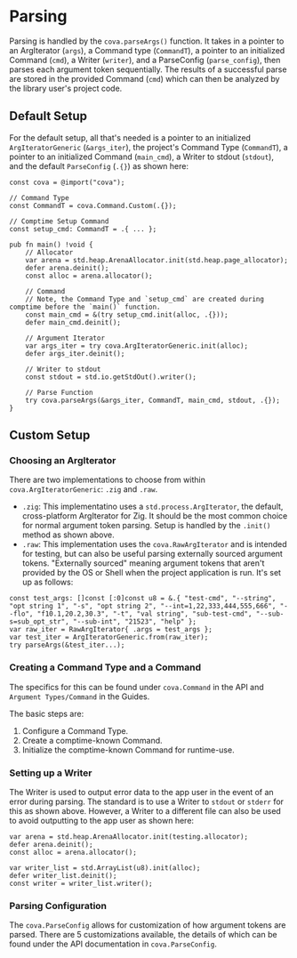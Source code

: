 # Parsing
Parsing is handled by the `cova.parseArgs()` function. It takes in a pointer to an ArgIterator (`args`), a Command type (`CommandT`), a pointer to an initialized Command (`cmd`), a Writer (`writer`), and a ParseConfig (`parse_config`), then parses each argument token sequentially. The results of a successful parse are stored in the provided Command (`cmd`) which can then be analyzed by the library user's project code.

## Default Setup
For the default setup, all that's needed is a pointer to an initialized `ArgIteratorGeneric` (`&args_iter`), the project's Command Type (`CommandT`), a pointer to an initialized Command (`main_cmd`), a Writer to stdout (`stdout`), and the default `ParseConfig` (`.{}`) as shown here:

```
const cova = @import("cova");

// Command Type
const CommandT = cova.Command.Custom(.{});

// Comptime Setup Command
const setup_cmd: CommandT = .{ ... };

pub fn main() !void {
	// Allocator
    var arena = std.heap.ArenaAllocator.init(std.heap.page_allocator);
    defer arena.deinit();
    const alloc = arena.allocator();

	// Command
	// Note, the Command Type and `setup_cmd` are created during comptime before the `main()` function.
    const main_cmd = &(try setup_cmd.init(alloc, .{})); 
    defer main_cmd.deinit();

	// Argument Iterator
    var args_iter = try cova.ArgIteratorGeneric.init(alloc);
    defer args_iter.deinit();

	// Writer to stdout
    const stdout = std.io.getStdOut().writer();

	// Parse Function
    try cova.parseArgs(&args_iter, CommandT, main_cmd, stdout, .{});
}
```

## Custom Setup
### Choosing an ArgIterator
There are two implementations to choose from within `cova.ArgIteratorGeneric`: `.zig` and `.raw`.
- `.zig`: This implementatino uses a `std.process.ArgIterator`, the default, cross-platform ArgIterator for Zig. It should be the most common choice for normal argument token parsing. Setup is handled by the `.init()` method as shown above.
- `.raw`: This implementation uses the `cova.RawArgIterator` and is intended for testing, but can also be useful parsing externally sourced argument tokens. "Externally sourced" meaning argument tokens that aren't provided by the OS or Shell when the project application is run. It's set up as follows:
```
const test_args: []const [:0]const u8 = &.{ "test-cmd", "--string", "opt string 1", "-s", "opt string 2", "--int=1,22,333,444,555,666", "--flo", "f10.1,20.2,30.3", "-t", "val string", "sub-test-cmd", "--sub-s=sub_opt_str", "--sub-int", "21523", "help" }; 
var raw_iter = RawArgIterator{ .args = test_args };
var test_iter = ArgIteratorGeneric.from(raw_iter);
try parseArgs(&test_iter...);
```

### Creating a Command Type and a Command
The specifics for this can be found under `cova.Command` in the API and `Argument Types/Command` in the Guides.

The basic steps are:
1. Configure a Command Type.
2. Create a comptime-known Command.
3. Initialize the comptime-known Command for runtime-use.

### Setting up a Writer
The Writer is used to output error data to the app user in the event of an error during parsing. The standard is to use a Writer to `stdout` or `stderr` for this as shown above. However, a Writer to a different file can also be used to avoid outputting to the app user as shown here:
```
var arena = std.heap.ArenaAllocator.init(testing.allocator);
defer arena.deinit();
const alloc = arena.allocator();

var writer_list = std.ArrayList(u8).init(alloc);
defer writer_list.deinit();
const writer = writer_list.writer();
```

### Parsing Configuration
The `cova.ParseConfig` allows for customization of how argument tokens are parsed. There are 5 customizations available, the details of which can be found under the API documentation in `cova.ParseConfig`.
